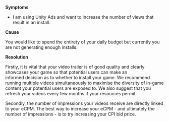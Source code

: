 
        

**Symptoms** 

*   I am using Unity Ads and want to increase the number of views that result in an install.

**Cause** 

You would like to spend the entirety of your daily budget but currently you are not generating enough installs.

**Resolution** 

Firstly, it is vital that your video trailer is of good quality and clearly showcases your game so that potential users can make an informed decision as to whether to install your game. We recommend running multiple videos simultaneously to maximise the diversity of in-game content your potential users are exposed to. We also suggest that you refresh your videos every few months if your resources permit.

Secondly, the number of impressions your videos receive are directly linked to your eCPM. The best way to increase your eCPM - and ultimately the number of impressions - is to try increasing your CPI bid price.

      